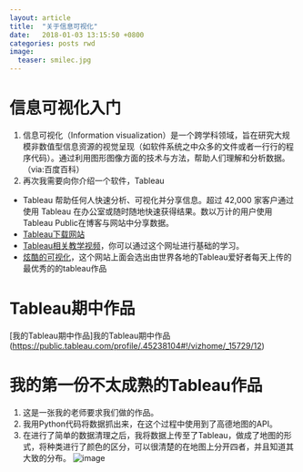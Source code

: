 ```yaml
---
layout: article
title:  "关于信息可视化"
date:   2018-01-03 13:15:50 +0800
categories: posts rwd
image:
  teaser: smilec.jpg
---
```


# 信息可视化入门


1. 信息可视化（Information visualization）是一个跨学科领域，旨在研究大规模非数值型信息资源的视觉呈现（如软件系统之中众多的文件或者一行行的程序代码）。通过利用图形图像方面的技术与方法，帮助人们理解和分析数据。（via:百度百科）
2. 再次我需要向你介绍一个软件，Tableau
- Tableau 帮助任何人快速分析、可视化并分享信息。超过 42,000 家客户通过使用 Tableau 在办公室或随时随地快速获得结果。数以万计的用户使用Tableau Public在博客与网站中分享数据。
- [Tableau下载网站](https://www.tableau.com/zh-cn/products/desktop)
- [Tableau相关教学视频](https://public.tableau.com/zh-cn/)，你可以通过这个网址进行基础的学习。
- [炫酷的可视化](https://public.tableau.com/en-us/s/gallery)，这个网站上面会选出由世界各地的Tableau爱好者每天上传的最优秀的的tableau作品

# Tableau期中作品
[我的Tableau期中作品]我的Tableau期中作品(https://public.tableau.com/profile/.45238104#!/vizhome/_15729/12)

# 我的第一份不太成熟的Tableau作品
1. 这是一张我的老师要求我们做的作品。
2. 我用Python代码将数据抓出来，在这个过程中使用到了高德地图的API。
3. 在进行了简单的数据清理之后，我将数据上传至了Tableau，做成了地图的形式，将种类进行了颜色的区分，可以很清楚的在地图上分开四者，并且知道其大致的分布。
![image](https://161013034.github.io/images/xiaguanzi.png)
